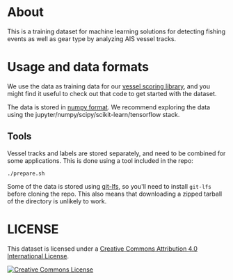 # About

This is a training dataset for machine learning solutions for detecting fishing events as well as gear type by analyzing AIS vessel tracks.

# Usage and data formats

We use the data as training data for our [vessel scoring library](https://github.com/GlobalFishingWatch/vessel-scoring), and you might find it useful to check out that code to get started with the dataset.

The data is stored in [numpy format](http://www.numpy.org/). We recommend exploring the data using the jupyter/numpy/scipy/scikit-learn/tensorflow stack.

## Tools
Vessel tracks and labels are stored separately, and need to be
combined for some applications. This is done using a tool included in
the repo:

    ./prepare.sh
    
Some of the data is stored using [git-lfs](https://help.github.com/articles/installing-git-large-file-storage/),
so you'll need to install `git-lfs` before cloning the repo. This also means that downloading a zipped tarball
of the directory is unlikely to work.

# LICENSE

This dataset is licensed under a [Creative Commons Attribution 4.0 International License](http://creativecommons.org/licenses/by/4.0/).

<a rel="license" href="http://creativecommons.org/licenses/by/4.0/"><img alt="Creative Commons License" style="border-width:0" src="https://i.creativecommons.org/l/by/4.0/88x31.png" /></a>
